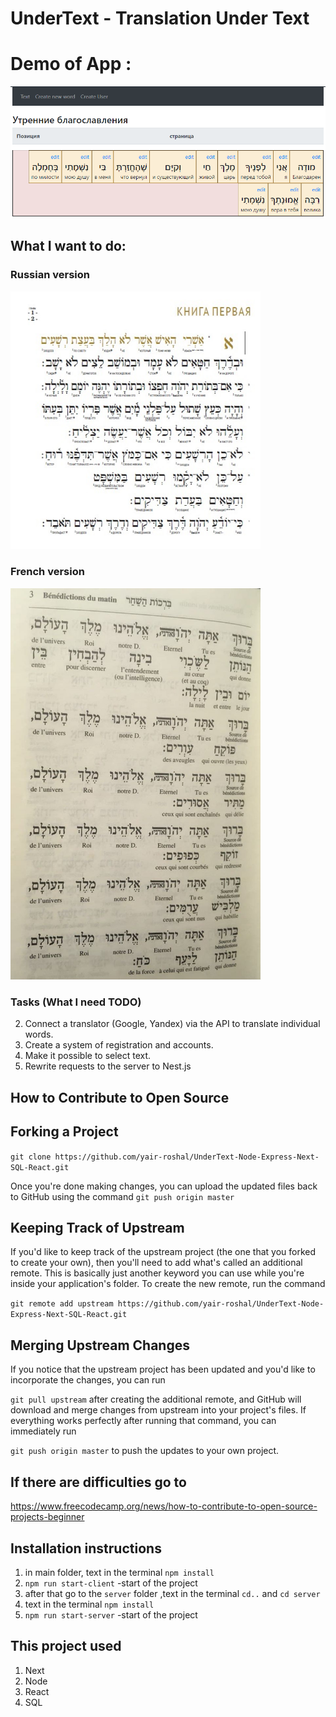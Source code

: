 # UnderText - Translation Under Text

# Demo of App : 
![alt text]( images/img_for_github.png "Illustration for the project")

## What I want to do:

### Russian version
<img src=" images/tehilimRu.jpg"  width="400"/>

### French version
 <img src=" images/tehilFr.jpg"  width="400"/>

### Tasks (What I need TODO)
2. Connect a translator (Google, Yandex) via the API to translate individual words.
3. Create a system of registration and accounts.
4. Make it possible to select text.
5. Rewrite requests to the server to Nest.js

## How to Contribute to Open Source

## Forking a Project

`git clone https://github.com/yair-roshal/UnderText-Node-Express-Next-SQL-React.git`

Once you're done making changes, you can upload the updated files back to GitHub using the command
`git push origin master`

## Keeping Track of Upstream

If you'd like to keep track of the upstream project (the one that you forked to create your own), then you'll need to add what's called an additional remote. This is basically just another keyword you can use while you're inside your application's folder. To create the new remote, run the command

`git remote add upstream https://github.com/yair-roshal/UnderText-Node-Express-Next-SQL-React.git` 

## Merging Upstream Changes

If you notice that the upstream project has been updated and you'd like to incorporate the changes, you can run

`git pull upstream` after creating the additional remote, and GitHub will download and merge changes from upstream into your project's files. If everything works perfectly after running that command, you can immediately run

`git push origin master` to push the updates to your own project.

## If there are difficulties go to 
https://www.freecodecamp.org/news/how-to-contribute-to-open-source-projects-beginner


## Installation instructions

1. in main folder, text in the terminal `npm install`
2. `npm run start-client` -start of the project
3. after that go to the `server` folder ,text in the terminal `cd..` and `cd server`
4. text in the terminal `npm install`
5. `npm run start-server` -start of the project
  
## This project used

1. Next
2. Node
3. React
4. SQL

 
 